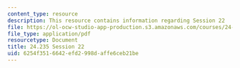 ```yaml
---
content_type: resource
description: This resource contains information regarding Session 22
file: https://ol-ocw-studio-app-production.s3.amazonaws.com/courses/24-235j-philosophy-of-law-spring-2012/6254f3516642efd2998daffe6ceb21be_MIT24_235JS12_Session22.pdf
file_type: application/pdf
resourcetype: Document
title: 24.235 Session 22
uid: 6254f351-6642-efd2-998d-affe6ceb21be
---
```


